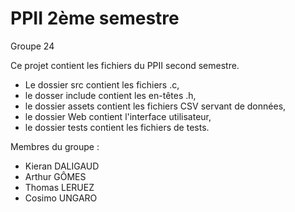 # PPII 2ème semestre
Groupe 24

Ce projet contient les fichiers du PPII second semestre.
- Le dossier src contient les fichiers .c,
- le dosser include contient les en-têtes .h,
- le dossier assets contient les fichiers CSV servant de données,
- le dossier Web contient l'interface utilisateur,
- le dossier tests contient les fichiers de tests.

Membres du groupe :
- Kieran DALIGAUD
- Arthur GÔMES
- Thomas LERUEZ
- Cosimo UNGARO
